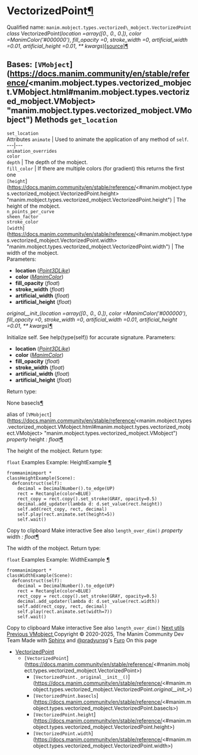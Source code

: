 # VectorizedPoint[¶](https://docs.manim.community/en/stable/reference/<#vectorizedpoint> "Link to this heading")
Qualified name: `manim.mobject.types.vectorized\_mobject.VectorizedPoint`
_class_ VectorizedPoint(_location =array([0., 0., 0.])_, _color =ManimColor('#000000')_, _fill_opacity =0_, _stroke_width =0_, _artificial_width =0.01_, _artificial_height =0.01_, _** kwargs_)[[source]](https://docs.manim.community/en/stable/reference/<../_modules/manim/mobject/types/vectorized_mobject.html#VectorizedPoint>)[¶](https://docs.manim.community/en/stable/reference/<#manim.mobject.types.vectorized_mobject.VectorizedPoint> "Link to this definition")
    
Bases: `[VMobject`](https://docs.manim.community/en/stable/reference/<manim.mobject.types.vectorized_mobject.VMobject.html#manim.mobject.types.vectorized_mobject.VMobject> "manim.mobject.types.vectorized_mobject.VMobject")
Methods
`get_location`  
---  
`set_location`  
Attributes
`animate` | Used to animate the application of any method of `self`.  
---|---  
`animation_overrides`  
`color`  
`depth` | The depth of the mobject.  
`fill_color` | If there are multiple colors (for gradient) this returns the first one  
`[height`](https://docs.manim.community/en/stable/reference/<#manim.mobject.types.vectorized_mobject.VectorizedPoint.height> "manim.mobject.types.vectorized_mobject.VectorizedPoint.height") | The height of the mobject.  
`n_points_per_curve`  
`sheen_factor`  
`stroke_color`  
`[width`](https://docs.manim.community/en/stable/reference/<#manim.mobject.types.vectorized_mobject.VectorizedPoint.width> "manim.mobject.types.vectorized_mobject.VectorizedPoint.width") | The width of the mobject.  
Parameters:
    
  * **location** ([_Point3DLike_](https://docs.manim.community/en/stable/reference/<manim.typing.html#manim.typing.Point3DLike> "manim.typing.Point3DLike"))
  * **color** ([_ManimColor_](https://docs.manim.community/en/stable/reference/<manim.utils.color.core.ManimColor.html#manim.utils.color.core.ManimColor> "manim.utils.color.core.ManimColor"))
  * **fill_opacity** (_float_)
  * **stroke_width** (_float_)
  * **artificial_width** (_float_)
  * **artificial_height** (_float_)


_original__init__(_location =array([0., 0., 0.])_, _color =ManimColor('#000000')_, _fill_opacity =0_, _stroke_width =0_, _artificial_width =0.01_, _artificial_height =0.01_, _** kwargs_)[¶](https://docs.manim.community/en/stable/reference/<#manim.mobject.types.vectorized_mobject.VectorizedPoint._original__init__> "Link to this definition")
    
Initialize self. See help(type(self)) for accurate signature.
Parameters:
    
  * **location** ([_Point3DLike_](https://docs.manim.community/en/stable/reference/<manim.typing.html#manim.typing.Point3DLike> "manim.typing.Point3DLike"))
  * **color** ([_ManimColor_](https://docs.manim.community/en/stable/reference/<manim.utils.color.core.ManimColor.html#manim.utils.color.core.ManimColor> "manim.utils.color.core.ManimColor"))
  * **fill_opacity** (_float_)
  * **stroke_width** (_float_)
  * **artificial_width** (_float_)
  * **artificial_height** (_float_)


Return type:
    
None
basecls[¶](https://docs.manim.community/en/stable/reference/<#manim.mobject.types.vectorized_mobject.VectorizedPoint.basecls> "Link to this definition")
    
alias of `[VMobject`](https://docs.manim.community/en/stable/reference/<manim.mobject.types.vectorized_mobject.VMobject.html#manim.mobject.types.vectorized_mobject.VMobject> "manim.mobject.types.vectorized_mobject.VMobject")
_property_ height _: float_[¶](https://docs.manim.community/en/stable/reference/<#manim.mobject.types.vectorized_mobject.VectorizedPoint.height> "Link to this definition")
    
The height of the mobject.
Return type:
    
`float`
Examples
Example: HeightExample [¶](https://docs.manim.community/en/stable/reference/<#heightexample>)
```
frommanimimport *
classHeightExample(Scene):
  defconstruct(self):
    decimal = DecimalNumber().to_edge(UP)
    rect = Rectangle(color=BLUE)
    rect_copy = rect.copy().set_stroke(GRAY, opacity=0.5)
    decimal.add_updater(lambda d: d.set_value(rect.height))
    self.add(rect_copy, rect, decimal)
    self.play(rect.animate.set(height=5))
    self.wait()

```
Copy to clipboard
Make interactive
See also
`length_over_dim()`
_property_ width _: float_[¶](https://docs.manim.community/en/stable/reference/<#manim.mobject.types.vectorized_mobject.VectorizedPoint.width> "Link to this definition")
    
The width of the mobject.
Return type:
    
`float`
Examples
Example: WidthExample [¶](https://docs.manim.community/en/stable/reference/<#widthexample>)
```
frommanimimport *
classWidthExample(Scene):
  defconstruct(self):
    decimal = DecimalNumber().to_edge(UP)
    rect = Rectangle(color=BLUE)
    rect_copy = rect.copy().set_stroke(GRAY, opacity=0.5)
    decimal.add_updater(lambda d: d.set_value(rect.width))
    self.add(rect_copy, rect, decimal)
    self.play(rect.animate.set(width=7))
    self.wait()

```
Copy to clipboard
Make interactive
See also
`length_over_dim()`
[ Next utils ](https://docs.manim.community/en/stable/reference/<manim.mobject.utils.html>) [ Previous VMobject ](https://docs.manim.community/en/stable/reference/<manim.mobject.types.vectorized_mobject.VMobject.html>)
Copyright © 2020-2025, The Manim Community Dev Team 
Made with [Sphinx](https://docs.manim.community/en/stable/reference/<https:/www.sphinx-doc.org/>) and [@pradyunsg](https://docs.manim.community/en/stable/reference/<https:/pradyunsg.me>)'s [Furo](https://docs.manim.community/en/stable/reference/<https:/github.com/pradyunsg/furo>)
On this page 
  * [VectorizedPoint](https://docs.manim.community/en/stable/reference/<#>)
    * `[VectorizedPoint`](https://docs.manim.community/en/stable/reference/<#manim.mobject.types.vectorized_mobject.VectorizedPoint>)
      * `[VectorizedPoint._original__init__()`](https://docs.manim.community/en/stable/reference/<#manim.mobject.types.vectorized_mobject.VectorizedPoint._original__init__>)
      * `[VectorizedPoint.basecls`](https://docs.manim.community/en/stable/reference/<#manim.mobject.types.vectorized_mobject.VectorizedPoint.basecls>)
      * `[VectorizedPoint.height`](https://docs.manim.community/en/stable/reference/<#manim.mobject.types.vectorized_mobject.VectorizedPoint.height>)
      * `[VectorizedPoint.width`](https://docs.manim.community/en/stable/reference/<#manim.mobject.types.vectorized_mobject.VectorizedPoint.width>)



